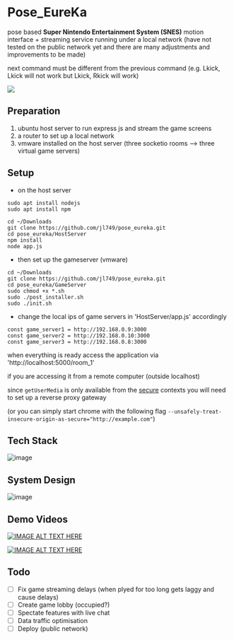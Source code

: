 # Pose_EureKa
pose based **Super Nintendo Entertainment System (SNES)** motion interface + streaming service running under a local network
(have not tested on the public network yet and there are many adjustments and improvements to be made)


next command must be different from the previous command  (e.g. Lkick, Lkick will not work but Lkick, Rkick will work)


![](https://github.com/jl749/Pose_EureKa/blob/master/1v1_demo.gif)


## Preparation
1) ubuntu host server to run express js and stream the game screens
2) a router to set up a local network
3) vmware installed on the host server (three socketio rooms --> three virtual game servers)

## Setup
* on the host server
```
sudo apt install nodejs
sudo apt install npm

cd ~/Downloads
git clone https://github.com/jl749/pose_eureka.git
cd pose_eureka/HostServer
npm install
node app.js
```

* then set up the gameserver (vmware)
```
cd ~/Downloads
git clone https://github.com/jl749/pose_eureka.git
cd pose_eureka/GameServer
sudo chmod +x *.sh
sudo ./post_installer.sh
sudo ./init.sh
```

* change the local ips of game servers in 'HostServer/app.js' accordingly
```
const game_server1 = http://192.168.0.9:3000
const game_server2 = http://192.168.0.10:3000
const game_server3 = http://192.168.0.8:3000
```
when everything is ready access the application via 'http://localhost:5000/room_1'

if you are accessing it from a remote computer (outside localhost) </br>

since `getUserMedia` is only available from the [secure](https://w3c.github.io/webappsec-secure-contexts/) contexts
you will need to set up a reverse proxy gateway



(or you can simply start chrome with the following flag `--unsafely-treat-insecure-origin-as-secure="http://example.com"`)


## Tech Stack
![image](https://user-images.githubusercontent.com/67103130/144164890-887b67c1-c97d-48f4-a72b-ea5118e73a4c.png)


## System Design
![image](https://user-images.githubusercontent.com/67103130/144165024-fb36e7f2-ceb9-411d-8dd5-8896c0956f41.png)


## Demo Videos
[![IMAGE ALT TEXT HERE](https://img.youtube.com/vi/nO7Ca_bAdnE/0.jpg)](https://youtu.be/nO7Ca_bAdnE)

[![IMAGE ALT TEXT HERE](https://img.youtube.com/vi/4Jr04ehmgc0/0.jpg)](https://youtu.be/4Jr04ehmgc0)


## Todo
- [ ] Fix game streaming delays (when plyed for too long gets laggy and cause delays)
- [ ] Create game lobby (occupied?)
- [ ] Spectate features with live chat
- [ ] Data traffic optimisation
- [ ] Deploy (public network)
